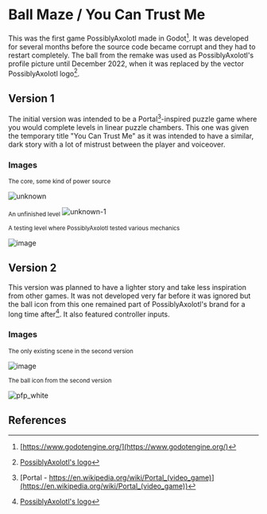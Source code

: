 # Ball Maze / You Can Trust Me

This was the first game PossiblyAxolotl made in Godot[^1]. It was developed for several months before the source code became corrupt and they had to restart completely. The ball from the remake was used as PossiblyAxolotl's profile picture until December 2022, when it was replaced by the vector PossiblyAxolotl logo[^2].

## Version 1

The initial version was intended to be a Portal[^3]-inspired puzzle game where you would complete levels in linear puzzle chambers. This one was given the temporary title "You Can Trust Me" as it was intended to have a similar, dark story with a lot of mistrust between the player and voiceover.

### Images

<sub>The core, some kind of power source</sub>

![unknown](https://github.com/PossiblyAxolotl/PossiblyAxolotl-Wiki/assets/76883695/2e57008e-b43f-4fb7-afbe-915a6440f093)

<sub>An unfinished level</sub>
![unknown-1](https://github.com/PossiblyAxolotl/PossiblyAxolotl-Wiki/assets/76883695/ed597cb5-99c8-43db-98ec-5314af5797aa)

<sub>A testing level where PossiblyAxolotl tested various mechanics</sub>

![image](https://github.com/PossiblyAxolotl/PossiblyAxolotl-Wiki/assets/76883695/30c0da6b-e432-442f-839c-74d0c80cb763)

## Version 2

This version was planned to have a lighter story and take less inspiration from other games. It was not developed very far before it was ignored but the ball icon from this one remained part of PossiblyAxolotl's brand for a long time after[^2]. It also featured controller inputs.

### Images

<sub>The only existing scene in the second version</sub>

![image](https://github.com/PossiblyAxolotl/PossiblyAxolotl-Wiki/assets/76883695/d04829e2-fe30-4b83-ab0e-9365f201c2e8)

<sub>The ball icon from the second version</sub>

![pfp_white](https://github.com/PossiblyAxolotl/PossiblyAxolotl-Wiki/assets/76883695/3b466685-6724-4f06-94a7-96a591b74ec5)

## References

[^1]: [https://www.godotengine.org/](https://www.godotengine.org/)
[^2]: [PossiblyAxolotl's logo](/logo)
[^3]: [Portal - https://en.wikipedia.org/wiki/Portal_(video_game)](https://en.wikipedia.org/wiki/Portal_(video_game))

